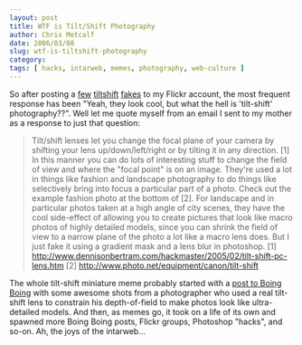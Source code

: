 ```yaml
---
layout: post
title: WTF is Tilt/Shift Photography
author: Chris Metcalf
date: 2006/03/08
slug: wtf-is-tiltshift-photography
category: 
tags: [ hacks, intarweb, memes, photography, web-culture ]
---
```


So after posting a <a href="http://www.flickr.com/photos/chrismetcalf/108439793/">few</a> <a href="http://www.flickr.com/photos/chrismetcalf/108442238/">tiltshift</a> <a href="http://www.flickr.com/photos/chrismetcalf/109101721/">fakes</a> to my Flickr account, the most frequent response has been "Yeah, they look cool, but what the hell is 'tilt-shift' photography??". Well let me quote myself from an email I sent to my mother as a response to just that question:
<blockquote>
Tilt/shift lenses let you change the focal plane of your camera by
shifting your lens up/down/left/right or by tilting it in any
direction. [1]
In this manner you can do lots of interesting stuff to change the
field of view and where the "focal point" is on an image. They're used
a lot in things like fashion and landscape photography to do things
like selectively bring into focus a particular part of a photo. Check
out the example fashion photo at the bottom of [2].
For landscape and in particular photos taken at a high angle of city
scenes, they have the cool side-effect of allowing you to create
pictures that look like macro photos of highly detailed models, since
you can shrink the field of view to a narrow plane of the photo a lot
like a macro lens does.
But I just fake it using a gradient mask and a lens blur in photoshop.
[1] <a href="http://www.dennisonbertram.com/hackmaster/2005/02/tilt-shift-pc-lens.htm">http://www.dennisonbertram.com/hackmaster/2005/02/tilt-shift-pc-lens.htm</a>
[2] <a href="http://www.photo.net/equipment/canon/tilt-shift">http://www.photo.net/equipment/canon/tilt-shift
</a>
</blockquote>
The whole tilt-shift miniature meme probably started with a <a href="http://www.boingboing.net/2006/01/27/photographer_takes_p.html">post to Boing Boing</a> with some awesome shots from a photographer who used a real tilt-shift lens to constrain his depth-of-field to make photos look like ultra-detailed models. And then, as memes go, it took on a life of its own and spawned more Boing Boing posts, Flickr groups, Photoshop "hacks", and so-on.
Ah, the joys of the intarweb...
